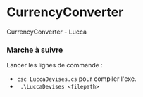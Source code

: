 # CurrencyConverter
 CurrencyConverter - Lucca

### Marche à suivre
 Lancer les lignes de commande :
 - `csc LuccaDevises.cs` pour compiler l'exe.
- ` .\LuccaDevises <filepath>`
